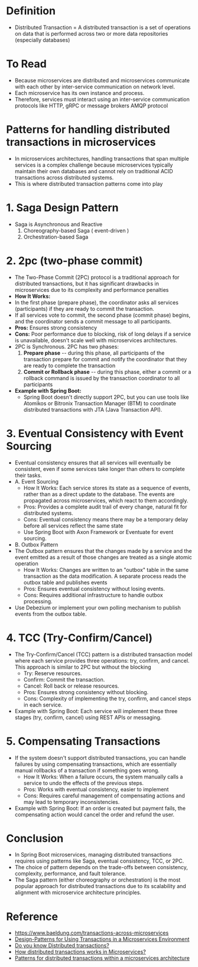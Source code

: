 # Definition
* Distributed Transaction = A distributed transaction is a set of operations on data that is performed across two or more data repositories (especially databases)

# To Read
* Because microservices are distributed and microservices communicate with each other by inter-service communication on network level.
* Each microservice has its own instance and process.
* Therefore, services must interact using an inter-service communication protocols like HTTP, gRPC or message brokers AMQP protocol

# Patterns for handling distributed transactions in microservices
* In microservices architectures, handling transactions that span multiple services is a complex challenge because microservices typically maintain their own databases and cannot rely on traditional ACID transactions across distributed systems.
* This is where distributed transaction patterns come into play
# 1. Saga Design Pattern
* Saga is Asynchronous and Reactive
   1. Choreography-based Saga ( event-driven )
   2. Orchestration-based Saga
# 2. 2pc (two-phase commit)
* The Two-Phase Commit (2PC) protocol is a traditional approach for distributed transactions, but it has significant drawbacks in microservices due to its complexity and performance penalties
* **How It Works:**
* In the first phase (prepare phase), the coordinator asks all services (participants) if they are ready to commit the transaction.
* If all services vote to commit, the second phase (commit phase) begins, and the coordinator sends a commit message to all participants.
* **Pros:** Ensures strong consistency
* **Cons:** Poor performance due to blocking, risk of long delays if a service is unavailable, doesn't scale well with microservices architectures.
* 2PC is Synchronous. 2PC has two phases:
  1. **Prepare phase** -- during this phase, all participants of the transaction prepare for commit and notify the coordinator that they are ready to complete the transaction
  2. **Commit or Rollback phase** -- during this phase, either a commit or a rollback command is issued by the transaction coordinator to all participants
* **Example with Spring Boot:**
    * Spring Boot doesn't directly support 2PC, but you can use tools like Atomikos or Bitronix Transaction Manager (BTM) to coordinate distributed transactions with JTA (Java Transaction API).
# 3. Eventual Consistency with Event Sourcing
* Eventual consistency ensures that all services will eventually be consistent, even if some services take longer than others to complete their tasks.
* A. Event Sourcing
  * How It Works: Each service stores its state as a sequence of events, rather than as a direct update to the database. The events are propagated across microservices, which react to them accordingly.
  * Pros: Provides a complete audit trail of every change, natural fit for distributed systems.
  * Cons: Eventual consistency means there may be a temporary delay before all services reflect the same state
  * Use Spring Boot with Axon Framework or Eventuate for event sourcing.
* B. Outbox Pattern
* The Outbox pattern ensures that the changes made by a service and the event emitted as a result of those changes are treated as a single atomic operation
  * How It Works: Changes are written to an "outbox" table in the same transaction as the data modification. A separate process reads the outbox table and publishes events
  * Pros: Ensures eventual consistency without losing events.
  * Cons: Requires additional infrastructure to handle outbox processing.
* Use Debezium or implement your own polling mechanism to publish events from the outbox table.
# 4. TCC (Try-Confirm/Cancel)
* The Try-Confirm/Cancel (TCC) pattern is a distributed transaction model where each service provides three operations: try, confirm, and cancel. This approach is similar to 2PC but without the blocking
  * Try: Reserve resources.
  * Confirm: Commit the transaction.
  * Cancel: Roll back or release resources.
  * Pros: Ensures strong consistency without blocking.
  * Cons: Complexity of implementing the try, confirm, and cancel steps in each service.
* Example with Spring Boot: Each service will implement these three stages (try, confirm, cancel) using REST APIs or messaging.
# 5. Compensating Transactions
* If the system doesn't support distributed transactions, you can handle failures by using compensating transactions, which are essentially manual rollbacks of a transaction if something goes wrong.
  * How It Works: When a failure occurs, the system manually calls a service to undo the effects of the previous steps.
  * Pros: Works with eventual consistency, easier to implement
  * Cons: Requires careful management of compensating actions and may lead to temporary inconsistencies.
* Example with Spring Boot: If an order is created but payment fails, the compensating action would cancel the order and refund the user.
# Conclusion
* In Spring Boot microservices, managing distributed transactions requires using patterns like Saga, eventual consistency, TCC, or 2PC.
* The choice of pattern depends on the trade-offs between consistency, complexity, performance, and fault tolerance.
* The Saga pattern (either choreography or orchestration) is the most popular approach for distributed transactions due to its scalability and alignment with microservice architecture principles.

  
# Reference
* https://www.baeldung.com/transactions-across-microservices
* [Design-Patterns for Using Transactions in a Microservices Environment](https://www.youtube.com/watch?v=HF1RhHx_gu8)
* [Do you know Distributed transactions?](https://www.youtube.com/watch?v=1vjOv_f9L8I)
* [How distributed transactions works in Microservices?](https://www.youtube.com/watch?v=k925c1WN2LA)
* [Patterns for distributed transactions within a microservices architecture](https://developers.redhat.com/blog/2018/10/01/patterns-for-distributed-transactions-within-a-microservices-architecture#)
